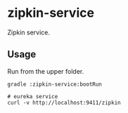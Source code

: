 # zipkin-service
Zipkin service.


## Usage

Run from the upper folder.

```
gradle :zipkin-service:bootRun
```

```
# eureka service
curl -v http://localhost:9411/zipkin
```
